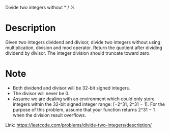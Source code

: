 Divide two integers without * / %


# Description
Given two integers dividend and divisor, divide two integers without using multiplication, division and mod operator.
Return the quotient after dividing dividend by divisor.
The integer division should truncate toward zero.

# Note
- Both dividend and divisor will be 32-bit signed integers.
- The divisor will never be 0.
- Assume we are dealing with an environment which could only store integers within the 32-bit signed integer range: [−2^31,  2^31 − 1]. For the purpose of this problem, assume that your function returns 2^31 − 1 when the division result overflows.


Link:
https://leetcode.com/problems/divide-two-integers/description/
